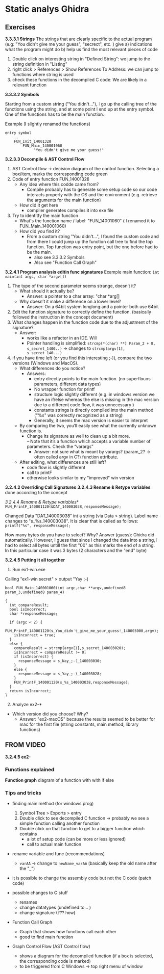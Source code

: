 # Static analys Ghidra


## Exercises

**3.3.3.1  Strings**
The strings that are clearly specific to the actual program (e.g: "You didn't give me your guess", "secrect", etc. ) give a) indications what the program might do b) help us find the most relevant pieces of code

1. Double click on interesting string in "Defined String": we jump to the string definition in "Listing"
2. right click > References > Show References To Address:  we can jump to functions where string is used
3. check these functions in the decompiled C code: We are likely in a relevant function 

**3.3.3.2  Symbols**

Starting from a custom string ("You didn't..."), I go up the calling tree of the functions using the string, and at some point I end up at the entry symbol. One of the functions has to be the main function.  


Example (I slightly renamed the functions)
```
entry symbol
    ..
    FUN_Init_14001328
        FUN_Main_140001060
             "You didn't give me your guess!"
```

**3.2.3.3 Decompile & AST Control Flow**

1. AST Control flow -> decision diagram of the control function. Selecting a box/item, marks the corresponding code green
2. Code of entry function FUN_14001328
    - Any idea where this codde came from?
        - Compile probably has to generate some setup code so our code interacts properly with the OS and the environment (e.g. retrieve the arguments for the main function)
    - How did it get here
        - compiler generates compiles it into exe file 
3. Try to identitfy the main function
    - What's the function name / label:   "FUN_14001060"  ( I renamed it to FUN_Main_140001060)
    - How did you find it?
        - From a custom string "You didn't...", I found the custom code and from there I could jump up the function call tree to find the top function. Top function was entry point, but the one before had to be the main. 
            - also see 3.3.3.2 Symbols 
            - Also see "Function Call Graph"


**3.2.4.1 Program analysis editin func signatures**
Example main function: `int main(int argc, char *argv[]) ` 

1. The type of the second parameter seems strange, doesn’t it?
    - What should it actually be?
        - Answer: a pointer to a char array: "char *arg[]
    - Why doesn’t it make a difference on a lower level? 
        - Answer: On a 64bit system longlong and a pointer both use 64bit
2. Edit the function signature to correctly define the function.  (basically followed the instruction in the concept document)
3. What changes happen in the function code due to the adjustment of the signature?
    - Answer: 
        - works like a refactor in an IDE. Will 
        - Pointer handling is simplified: `strcmp(*(char) **) Param_2 + 8, s_secret_1400..)` -> changes to `strcmp(argv[1], s_secret_140...)`
4. If you have time left (or you find this interesting ;-)), compare the two versions (Windows and
MacOS).
    - What differences do you notice?
        - Answers: 
            - entry directly points to the main function. (no superflouos parameters, different data types)
            - No wrapper function for printf 
            - structure logic slightly different (e.g. in windows version we have an if/else whereas the else is missing in the mac version due to a different code flow, it was unnecessary )
            - constants strings is directly compiled into the main method  ("%s" was correctly recognized as a string)
            - Generally, it seems the mac version is easier to interpret
    - By comparing the two, you’ll easily see what the currently unknown function is.
        - Change its signature as well to clean up a bit more.  
        – Note that it’s a function which accepts a variable number of parameters. Check the “varargs”  
            - Answer: not sure what is meant by varargs? (param_2? -> often called argv in C?)
function attribute.
    - After editing, what differences are still left?
        - code flow is slightly different
        - call to printF
        - otherwise looks similar to my "improved" win version

**3.2.4.2 Overriding Call Signatures**
**3.2.4.3 Rename & Retype variables**
done according to the concept

**3.2.4.4* Rename & Retype variables**
`FUN_PrintF_140001120(&DAT_140003038,responseMessage);`

Changed Data "DAT_140003038" int a string (via Data > string). Label name changes to "s_%s_140003038". It is clear that is called as follows: 
`printf("%s", responseMessage);`

How many bytes do you have to select? Why?
Answer (guess): Ghidra did automatically. However, I guess that since I changed the data into a string, I had to select all bytes untill the first "00" as this marks the end of a string. In this particular case it was 3 bytes (2 characters and the "end" byte)

**3.2.4.5 Putting it all together**

1. Run ex1-win.exe 

Calling "ex1-win secret" > output "Yay ;-)

```
bool FUN_Main_140001060(int argc,char **argv,undefined8 param_3,undefined8 param_4)

{
  int compareResult;
  bool isIncorrect;
  char *responseMessage;
  
  if (argc < 2) {
    FUN_PrintF_140001120(s_You_didn't_give_me_your_guess!_140003000,argv);
    isIncorrect = true;
  }
  else {
    compareResult = strcmp(argv[1],s_secret_140003020);
    isIncorrect = compareResult != 0;
    if (isIncorrect) {
      responseMessage = s_Nay_;-(_140003030;
    }
    else {
      responseMessage = s_Yay_;-)_140003028;
    }
    FUN_PrintF_140001120(s_%s_140003038,responseMessage);
  }
  return isIncorrect;
}
```

2. Analyze ex2-*
- Which version did you choose? Why?  
    - Answer: "ex2-macOS" because the results seemed to be better for mac for the first file (string constants, main method, library functions)
     





## FROM VIDEO


**3.2.4.5  ex2-**




### Functions explained

**Function graph**
diagram of a function with with if else





### Tips and tricks

- finding main method (for windows prog)
    1. Symbol Tree > Exports > entry
    2. Double click to see decompiled C function -> probably we see a simple function calling another function
    3. Double click on that function to get to a bigger function which contains
        - a lot of setup code (can be more or less ignored)
        - call to actual main function
- rename variable and func (recommendations)
    - `varAA` -> change to  `newName_varAA`  (basically keep the old name after the "_")

- it is possible to change the assembly code but not the C code  (patch code)

- possible changes to C stuff
    - renames 
    - change datatypes (undefined to .. )
    - change signature (??? how)


- Function Call Graph
    - Graph that shows how functions call each other
    - good to find main function

- Graph Control Flow  (AST Control flow)
    - shows a diagram for the decompiled function (if a box is selected, the corresponding code is marked)
    - to be triggered from C Windows -> top right menu of window


